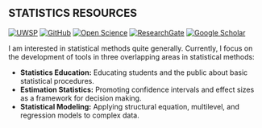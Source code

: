 ## STATISTICS RESOURCES

[![UWSP](https://img.shields.io/badge/UWSP-Psychology-informational?style=for-the-badge&color=616161&labelColor=541664)](https://www.uwsp.edu/psych/Pages/Bios/cWendorf.aspx)
[![GitHub](https://img.shields.io/badge/-GitHub-informational?style=for-the-badge&logo=github&logoColor=white&colorB=616161&labelColor=black)](https://github.com/cwendorf)
[![Open Science](https://img.shields.io/badge/OSF-Open%20Science-informational?style=for-the-badge&colorB=616161&labelColor=navy)](https://osf.io/ffp4g/)
[![ResearchGate](https://img.shields.io/badge/-Research%20Gate-green.svg?style=for-the-badge&logo=researchgate&logoColor=white&colorB=616161&labelColor=00BFA5)](https://www.researchgate.net/profile/Craig_Wendorf) 
[![Google Scholar](https://img.shields.io/badge/-Google%20Scholar-informational?style=for-the-badge&logo=google-scholar&logoColor=white&colorB=616161&labelColor=blue)](https://scholar.google.com/citations?user=82laTswAAAAJ)

I am interested in statistical methods quite generally. Currently, I focus on the development of tools in three overlapping areas in statistical methods:

- **Statistics Education:** Educating students and the public about basic statistical procedures.
- **Estimation Statistics:** Promoting confidence intervals and effect sizes as a framework for decision making.
- **Statistical Modeling:** Applying structural equation, multilevel, and regression models to complex data.

<!--
**cwendorf/cwendorf** is a ✨ _special_ ✨ repository because its `README.md` (this file) appears on your GitHub profile.

Here are some ideas to get you started:

- 🔭 I’m currently working on ...
- 🌱 I’m currently learning ...
- 👯 I’m looking to collaborate on ...
- 🤔 I’m looking for help with ...
- 💬 Ask me about ...
- 📫 How to reach me: ...
- 😄 Pronouns: ...
- ⚡ Fun fact: ...
-->
